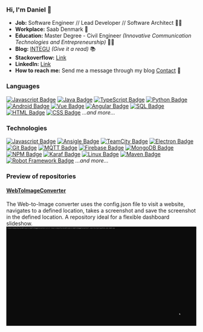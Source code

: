 ### Hi, I'm Daniel 🤟
- **Job:** Software Engineer // Lead Developer // Software Architect 👨‍💻
- **Workplace:** Saab Denmark 🛫
- **Education:** Master Degree - Civil Engineer *(Innovative Communication Technologies and Entrepreneurship)* 👨‍🎓
- **Blog:** [INTEGU](https://integu.net/) *(Give it a read)* 📚
- **Stackoverflow:** [Link](https://stackoverflow.com/users/3647873/daniel-h-bj%c3%b8rnskov)
- **LinkedIn:** [Link](https://www.linkedin.com/in/daniel-h%C3%B8yer-jacobsen/) 
- **How to reach me:** Send me a message through my blog [Contact](https://integu.net/contact/) 📧

### Languages
[![Javascript Badge](https://img.shields.io/badge/JavaScript-f0db4f?logo=javascript&labelColor=black)](#)
[![Java Badge](https://img.shields.io/badge/Java-ec2025?logo=openjdk&labelColor=black)](#)
[![TypeScript Badge](https://img.shields.io/badge/TypeScript-blue?logo=TypeScript&labelColor=black)](#)
[![Python Badge](https://img.shields.io/badge/Python-blue?logo=Python&labelColor=black)](#)
[![Android Badge](https://img.shields.io/badge/Android-green?logo=Android&labelColor=black)](#)
[![Vue Badge](https://img.shields.io/badge/Vue-darkgreen?logo=vuedotjs&labelColor=black)](#)
[![Angular Badge](https://img.shields.io/badge/Angular-darkred?logo=Angular&labelColor=black)](#)
[![SQL Badge](https://img.shields.io/badge/SQL-darkblue?logo=mysql&labelColor=black)](#)
[![HTML Badge](https://img.shields.io/badge/HTML-darkred?logo=html5&labelColor=black)](#)
[![CSS Badge](https://img.shields.io/badge/CSS-yellow)](#)
*...and more...*

### Technologies
[![Javascript Badge](https://img.shields.io/badge/Docker-2497ed?logo=docker&labelColor=black)](#)
[![Ansigle Badge](https://img.shields.io/badge/Ansible-red?logo=Ansible&labelColor=black)](#)
[![TeamCity Badge](https://img.shields.io/badge/TeamCity-green?logo=TeamCity&labelColor=black)](#)
[![Electron Badge](https://img.shields.io/badge/Electron-darkblue?logo=Electron&labelColor=black)](#)
[![Git Badge](https://img.shields.io/badge/Git-darkred?logo=Git&labelColor=black)](#)
[![MQTT Badge](https://img.shields.io/badge/MQTT-purple?logo=MQTT&labelColor=black)](#)
[![Firebase Badge](https://img.shields.io/badge/Firebase-yellow?logo=Firebase&labelColor=black)](#)
[![MongoDB Badge](https://img.shields.io/badge/MongoDB-green?logo=MongoDB&labelColor=black)](#)
[![NPM Badge](https://img.shields.io/badge/NPM-darkred?logo=NPM&labelColor=black)](#)
[![Karaf Badge](https://img.shields.io/badge/Karaf-blue)](#)
[![Linux Badge](https://img.shields.io/badge/Linux-lightyellow?logo=Linux&labelColor=black)](#)
[![Maven Badge](https://img.shields.io/badge/Maven-darkred)](#)
[![Robot Framework Badge](https://img.shields.io/badge/Robot_Framework-orange)](#)
*...and more...*

### Preview of repositories
#### [WebToImageConverter](https://github.com/DanielHJacobsen/WebToImageConverter)

The Web-to-Image converter uses the config.json file to visit a website, navigates to a defined location, takes a screenshot and save the screenshot in the defined location. 
A repository ideal for a flexible dashboard slideshow.
![](https://github.com/DanielHJacobsen/WebToImageConverter/blob/master/resources/Preview.gif)
